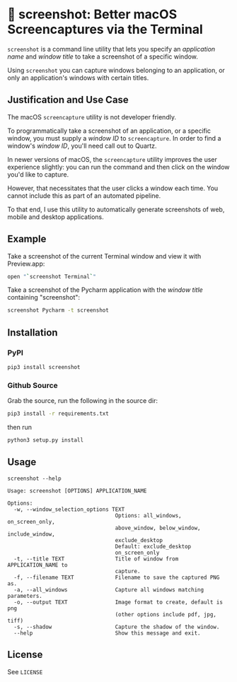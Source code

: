 # 📸 screenshot: Better macOS Screencaptures via the Terminal

`screenshot` is a command line utility that lets you specify an *application name* and *window title* to take a screenshot of a specific window.

Using `screenshot` you can capture windows belonging to an application, or only an application's windows with certain titles.

## Justification and Use Case
The macOS `screencapture` utility is not developer friendly. 

To programmatically take a screenshot of an application, or a specific window, you must supply a *window ID* to `screencapture`.
In order to find a window's *window ID*, you'll need call out to Quartz.

In newer versions of macOS, the `screencapture` utility improves the user experience slightly: you can run the command and then click on the window you'd like to capture.

However, that necessitates that the user clicks a window each time. You cannot include this as part of an automated pipeline.

To that end, I use this utility to automatically generate screenshots of web, mobile and desktop applications.

## Example
Take a screenshot of the current Terminal window and view it with Preview.app:
```bash
open "`screenshot Terminal`"
```

Take a screenshot of the Pycharm application with the *window title* containing "screenshot":
```bash
screenshot Pycharm -t screenshot
```


## Installation
### PyPI
```bash
pip3 install screenshot
```

### Github Source
Grab the source, run the following in the source dir:
```bash
pip3 install -r requirements.txt
```

then run
```bash
python3 setup.py install
```

## Usage
`screenshot --help`

```
Usage: screenshot [OPTIONS] APPLICATION_NAME

Options:
  -w, --window_selection_options TEXT
                                  Options: all_windows, on_screen_only,
                                  above_window, below_window, include_window,
                                  exclude_desktop
                                  Default: exclude_desktop
                                  on_screen_only
  -t, --title TEXT                Title of window from APPLICATION_NAME to
                                  capture.
  -f, --filename TEXT             Filename to save the captured PNG as.
  -a, --all_windows               Capture all windows matching parameters.
  -o, --output TEXT               Image format to create, default is png
                                  (other options include pdf, jpg, tiff)
  -s, --shadow                    Capture the shadow of the window.
  --help                          Show this message and exit.
```

## License
See `LICENSE`
